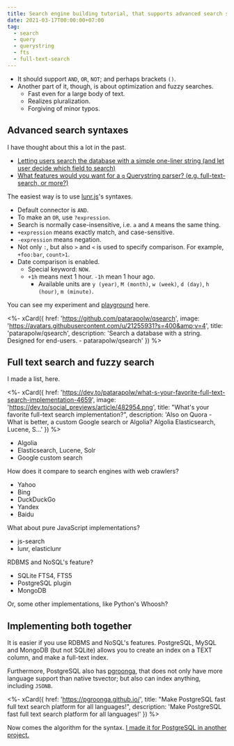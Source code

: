```yaml
---
title: Search engine building tutorial, that supports advanced search syntaxes
date: 2021-03-17T00:00:00+07:00
tag:
  - search
  - query
  - querystring
  - fts
  - full-text-search
---
```


- It should support `AND`, `OR`, `NOT`; and perhaps brackets `()`.
- Another part of it, though, is about optimization and fuzzy searches.
  - Fast even for a large body of text.
  - Realizes pluralization.
  - Forgiving of minor typos.

<!-- excerpt -->

## Advanced search syntaxes

I have thought about this a lot in the past.

- [Letting users search the database with a simple one-liner string (and let user decide which field to search)](https://dev.to/patarapolw/letting-users-search-the-database-with-a-simple-one-liner-string-and-let-user-decide-which-field-to-search-242n)
- [What features would you want for a `q` Querystring parser? (e.g. full-text-search, or more?)](https://dev.to/patarapolw/what-features-would-you-want-for-a-querystring-parser-e-g-full-text-search-or-more-370)

The easiest way is to use [lunr.js](https://lunrjs.com/guides/searching.html)'s syntaxes.

- Default connector is `AND`.
- To make an `OR`, use `?expression`.
- Search is normally case-insensitive, i.e. `a` and `A` means the same thing.
- `+expression` means exactly match, and case-sensitive.
- `-expression` means negation.
- Not only `:`, but also `>` and `<` is used to specify comparison. For example, `+foo:bar`, `count>1`.
- Date comparison is enabled.
  - Special keyword: `NOW`.
  - `+1h` means next 1 hour. `-1h` mean 1 hour ago.
    - Available units are `y (year)`, `M (month)`, `w (week)`, `d (day)`, `h (hour)`, `m (minute)`.

You can see my experiment and [playground](https://q2search.herokuapp.com) here.

<%- xCard({
  href: 'https://github.com/patarapolw/qsearch',
  image: 'https://avatars.githubusercontent.com/u/21255931?s=400&amp;v=4',
  title: 'patarapolw/qsearch',
  description: 'Search a database with a string. Designed for end-users. - patarapolw/qsearch'
}) %>

## Full text search and fuzzy search

I made a list, here.

<%- xCard({
  href: 'https://dev.to/patarapolw/what-s-your-favorite-full-text-search-implementation-4659',
  image: 'https://dev.to/social_previews/article/482954.png',
  title: "What's your favorite full-text search implementation?",
  description: 'Also on Quora - What is better, a custom Google search or Algolia?   Algolia Elasticsearch, Lucene, S...'
}) %>

- Algolia
- Elasticsearch, Lucene, Solr
- Google custom search

How does it compare to search engines with web crawlers?

- Yahoo
- Bing
- DuckDuckGo
- Yandex
- Baidu

What about pure JavaScript implementations?

- js-search
- lunr, elasticlunr

RDBMS and NoSQL's feature?

- SQLite FTS4, FTS5
- PostgreSQL plugin
- MongoDB

Or, some other implementations, like Python's Whoosh?

## Implementing both together

It is easier if you use RDBMS and NoSQL's features. PostgreSQL, MySQL and MongoDB (but not SQLite) allows you to create an index on a TEXT column, and make a full-text index.

Furthermore, PostgreSQL also has [pgroonga](https://pgroonga.github.io/), that does not only have more language support than native tsvector; but also can index anything, including `JSONB`.

<%- xCard({
  href: 'https://pgroonga.github.io/',
  title: "Make PostgreSQL fast full text search platform for all languages!",
  description: 'Make PostgreSQL fast full text search platform for all languages!'
}) %>

Now comes the algorithm for the syntax. [I made it for PostgreSQL in another project.](https://github.com/patarapolw/cjclub/blob/9f9c47260e7471d64e3def0c86cc3fea0ac36669/packages/server/src/util/token.ts#L16)
